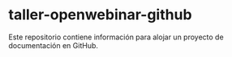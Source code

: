 # taller-openwebinar-github
Este repositorio contiene información para alojar un proyecto de documentación en GitHub.
